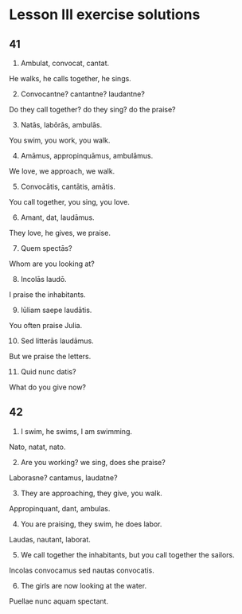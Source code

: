 # Lesson III exercise solutions

## 41

1. Ambulat, convocat, cantat.

He walks, he calls together, he sings.

2. Convocantne? cantantne? laudantne?

Do they call together? do they sing? do the praise?

3. Natās, labōrās, ambulās.

You swim, you work, you walk.

4. Amāmus, appropinquāmus, ambulāmus.

We love, we approach, we walk.

5. Convocātis, cantātis, amātis.

You call together, you sing, you love.

6. Amant, dat, laudāmus.

They love, he gives, we praise.

7. Quem spectās?

Whom are you looking at?

8. Incolās laudō.

I praise the inhabitants.

9. Iūliam saepe laudātis.

You often praise Julia.

10. Sed litterās laudāmus.

But we praise the letters.

11. Quid nunc datis?

What do you give now?

## 42

1. I swim, he swims, I am swimming.

Nato, natat, nato.

2. Are you working? we sing, does she praise?

Laborasne? cantamus, laudatne?

3. They are approaching, they give, you walk.

Appropinquant, dant, ambulas.

4. You are praising, they swim, he does labor.

Laudas, nautant, laborat.

5. We call together the inhabitants, but you call together the sailors.

Incolas convocamus sed nautas convocatis.

6. The girls are now looking at the water.

Puellae nunc aquam spectant.
